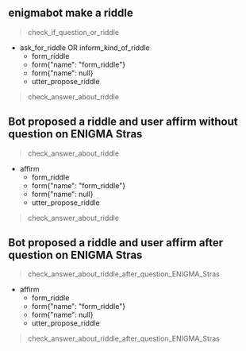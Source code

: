 ## enigmabot make a riddle
> check_if_question_or_riddle
* ask_for_riddle OR inform_kind_of_riddle
  - form_riddle
  - form{"name": "form_riddle"}
  - form{"name": null}
  - utter_propose_riddle
> check_answer_about_riddle

## Bot proposed a riddle and user affirm without question on ENIGMA Stras
> check_answer_about_riddle
* affirm
  - form_riddle
  - form{"name": "form_riddle"}
  - form{"name": null}
  - utter_propose_riddle
> check_answer_about_riddle

## Bot proposed a riddle and user affirm after question on ENIGMA Stras
> check_answer_about_riddle_after_question_ENIGMA_Stras
* affirm
  - form_riddle
  - form{"name": "form_riddle"}
  - form{"name": null}
  - utter_propose_riddle
> check_answer_about_riddle_after_question_ENIGMA_Stras
